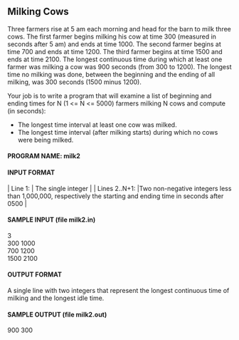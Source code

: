 ## Milking Cows

Three farmers rise at 5 am each morning and head for the barn to milk three cows. The first farmer begins milking his cow at time 300 (measured in seconds after 5 am) and ends at time 1000. The second farmer begins at time 700 and ends at time 1200. The third farmer begins at time 1500 and ends at time 2100. The longest continuous time during which at least one farmer was milking a cow was 900 seconds (from 300 to 1200). The longest time no milking was done, between the beginning and the ending of all milking, was 300 seconds (1500 minus 1200).

Your job is to write a program that will examine a list of beginning and ending times for N (1 <= N <= 5000) farmers milking N cows and compute (in seconds):

* The longest time interval at least one cow was milked.
* The longest time interval (after milking starts) during which no cows were being milked.

#### PROGRAM NAME: milk2

#### INPUT FORMAT

| Line 1:       |	The single integer |
| Lines 2..N+1:	|Two non-negative integers less than 1,000,000, respectively the starting and ending time in seconds after 0500 |

#### SAMPLE INPUT (file milk2.in)

3<br>
300 1000<br>
700 1200<br>
1500 2100

#### OUTPUT FORMAT

A single line with two integers that represent the longest continuous time of milking and the longest idle time.

#### SAMPLE OUTPUT (file milk2.out)

900 300
